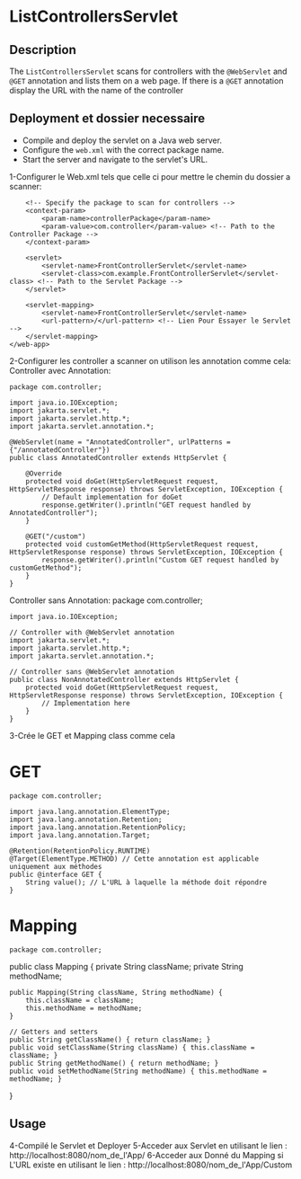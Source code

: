 # ListControllersServlet

## Description
The `ListControllersServlet` scans for controllers with the `@WebServlet` and `@GET` annotation and lists them on a web page.
If there is a `@GET` annotation display the URL with the name of the controller

## Deployment et dossier necessaire
- Compile and deploy the servlet on a Java web server.
- Configure the `web.xml` with the correct package name.
- Start the server and navigate to the servlet's URL.

1-Configurer le Web.xml tels que celle ci pour mettre le chemin du dossier a scanner:
    <?xml version="1.0" encoding="UTF-8"?>
    <web-app xmlns="http://xmlns.jcp.org/xml/ns/javaee"
            xmlns:xsi="http://www.w3.org/2001/XMLSchema-instance"
            xsi:schemaLocation="http://xmlns.jcp.org/xml/ns/javaee http://xmlns.jcp.org/xml/ns/javaee/web-app_4_0.xsd"
            version="4.0">

        <!-- Specify the package to scan for controllers -->
        <context-param>
            <param-name>controllerPackage</param-name>
            <param-value>com.controller</param-value> <!-- Path to the Controller Package -->
        </context-param>
            
        <servlet>
            <servlet-name>FrontControllerServlet</servlet-name>
            <servlet-class>com.example.FrontControllerServlet</servlet-class> <!-- Path to the Servlet Package -->
        </servlet>

        <servlet-mapping>
            <servlet-name>FrontControllerServlet</servlet-name>
            <url-pattern>/</url-pattern> <!-- Lien Pour Essayer le Servlet -->
        </servlet-mapping>   
    </web-app>

2-Configurer les controller a scanner on utilison les annotation comme cela:
Controller avec Annotation:

    package com.controller;

    import java.io.IOException;
    import jakarta.servlet.*;
    import jakarta.servlet.http.*;
    import jakarta.servlet.annotation.*;

    @WebServlet(name = "AnnotatedController", urlPatterns = {"/annotatedController"})
    public class AnnotatedController extends HttpServlet {

        @Override
        protected void doGet(HttpServletRequest request, HttpServletResponse response) throws ServletException, IOException {
            // Default implementation for doGet
            response.getWriter().println("GET request handled by AnnotatedController");
        }

        @GET("/custom")
        protected void customGetMethod(HttpServletRequest request, HttpServletResponse response) throws ServletException, IOException {
            response.getWriter().println("Custom GET request handled by customGetMethod");
        }
    }


Controller sans Annotation:
    package com.controller;

    import java.io.IOException;

    // Controller with @WebServlet annotation
    import jakarta.servlet.*;
    import jakarta.servlet.http.*;
    import jakarta.servlet.annotation.*;

    // Controller sans @WebServlet annotation
    public class NonAnnotatedController extends HttpServlet {
        protected void doGet(HttpServletRequest request, HttpServletResponse response) throws ServletException, IOException {
            // Implementation here
        }
    }

3-Crée le GET et Mapping class comme cela 
# GET
    package com.controller;

    import java.lang.annotation.ElementType;
    import java.lang.annotation.Retention;
    import java.lang.annotation.RetentionPolicy;
    import java.lang.annotation.Target;

    @Retention(RetentionPolicy.RUNTIME)
    @Target(ElementType.METHOD) // Cette annotation est applicable uniquement aux méthodes
    public @interface GET {
        String value(); // L'URL à laquelle la méthode doit répondre
    }

# Mapping
    package com.controller;

public class Mapping {
    private String className;
    private String methodName;

    public Mapping(String className, String methodName) {
        this.className = className;
        this.methodName = methodName;
    }

    // Getters and setters
    public String getClassName() { return className; }
    public void setClassName(String className) { this.className = className; }
    public String getMethodName() { return methodName; }
    public void setMethodName(String methodName) { this.methodName = methodName; }
}


    

## Usage
4-Compilé le Servlet et Deployer
5-Acceder aux Servlet en utilisant le lien : http://localhost:8080/nom_de_l'App/
6-Acceder aux Donné du Mapping si L'URL existe en utilisant le lien : http://localhost:8080/nom_de_l'App/Custom